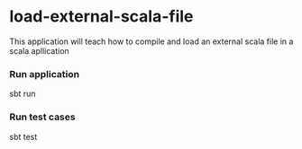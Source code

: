 # load-external-scala-file
This application will teach how to compile and load an external scala file in a scala apllication

### Run application
sbt run

### Run test cases
sbt test
